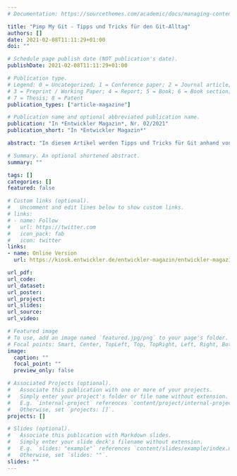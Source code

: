 ```yaml
---
# Documentation: https://sourcethemes.com/academic/docs/managing-content/

title: "Pimp My Git - Tipps und Tricks für den Git-Alltag"
authors: []
date: 2021-02-08T11:11:29+01:00
doi: ""

# Schedule page publish date (NOT publication's date).
publishDate: 2021-02-08T11:11:29+01:00

# Publication type.
# Legend: 0 = Uncategorized; 1 = Conference paper; 2 = Journal article;
# 3 = Preprint / Working Paper; 4 = Report; 5 = Book; 6 = Book section;
# 7 = Thesis; 8 = Patent
publication_types: ["article-magazine"]

# Publication name and optional abbreviated publication name.
publication: "In *Entwickler Magazin*, Nr. 02/2021"
publication_short: "In *Entwickler Magazin*"

abstract: "In diesem Artikel werden Tipps und Tricks für Git anhand von Alltagssituationen vorgestellt. Ich arbeite mit Git am liebsten über einen Mix aus grafischen Werkzeugen und der Kommandozeile. Auch wenn im Artikel vieles mit der Nutzung der Kommandozeile vorgestellt wird, helfen einige Tipps auch, wenn die Entwicklerin ausschließlich mit einem grafischen Werkzeug arbeitet. "

# Summary. An optional shortened abstract.
summary: ""

tags: []
categories: []
featured: false

# Custom links (optional).
#   Uncomment and edit lines below to show custom links.
# links:
# - name: Follow
#   url: https://twitter.com
#   icon_pack: fab
#   icon: twitter
links:
- name: Online Version
  url: https://kiosk.entwickler.de/entwickler-magazin/entwickler-magazin-2-2021/pimp-my-git/

url_pdf:
url_code:
url_dataset:
url_poster:
url_project:
url_slides:
url_source:
url_video:

# Featured image
# To use, add an image named `featured.jpg/png` to your page's folder.
# Focal points: Smart, Center, TopLeft, Top, TopRight, Left, Right, BottomLeft, Bottom, BottomRight.
image:
  caption: ""
  focal_point: ""
  preview_only: false

# Associated Projects (optional).
#   Associate this publication with one or more of your projects.
#   Simply enter your project's folder or file name without extension.
#   E.g. `internal-project` references `content/project/internal-project/index.md`.
#   Otherwise, set `projects: []`.
projects: []

# Slides (optional).
#   Associate this publication with Markdown slides.
#   Simply enter your slide deck's filename without extension.
#   E.g. `slides: "example"` references `content/slides/example/index.md`.
#   Otherwise, set `slides: ""`.
slides: ""
---
```

